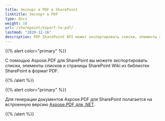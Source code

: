 ```yaml
---
title: Экспорт в PDF в SharePoint
linktitle: Экспорт в PDF
type: docs
weight: 10
url: /sharepoint/export-to-pdf/
lastmod: "2020-12-16"
description: PDF SharePoint API может экспортировать списки, элементы списков и страницы SharePoint Wiki из библиотек SharePoint в формат PDF.
---
```


{{% alert color="primary" %}}

С помощью Aspose.PDF для SharePoint вы можете экспортировать списки, элементы списков и страницы SharePoint Wiki из библиотек SharePoint в формат PDF.

{{% /alert %}}

{{% alert color="primary" %}}

Для генерации документов Aspose.PDF для SharePoint полагается на встроенную версию [Aspose.PDF для .NET](http://www.aspose.com/categories/.net-components/aspose.pdf-for-.net/default.aspx).

{{% /alert %}}